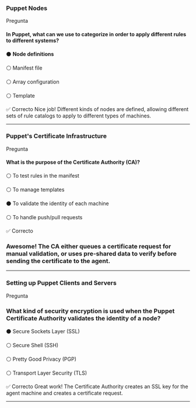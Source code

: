 
### Puppet Nodes
Pregunta

#### In Puppet, what can we use to categorize in order to apply different rules to different systems?



⚫  **Node definitions**


⚪ Manifest file


⚪ Array configuration


⚪ Template

✅ Correcto
Nice job! Different kinds of nodes are defined, allowing different sets of rule catalogs to apply to different types of machines.

----
### Puppet's Certificate Infrastructure
Pregunta

#### What is the purpose of the Certificate Authority (CA)?


⚪ To test rules in the manifest


⚪ To manage templates


⚫ To validate the identity of each machine	


⚪ To handle push/pull requests

✅ Correcto
### Awesome! The CA either queues a certificate request for manual validation, or uses pre-shared data to verify before sending the certificate to the agent.

---
### Setting up Puppet Clients and Servers
Pregunta

### What kind of security encryption is used when the Puppet Certificate Authority validates the identity of a node?


⚫ Secure Sockets Layer (SSL)


⚪ Secure Shell (SSH)


⚪ Pretty Good Privacy (PGP)


⚪ Transport Layer Security (TLS)

✅ Correcto
Great work! The Certificate Authority creates an SSL key for the agent machine and creates a certificate request.

----



